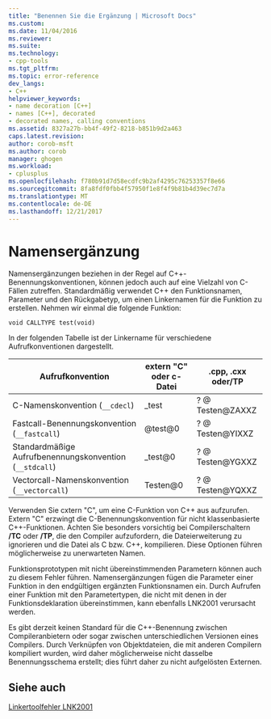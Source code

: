 ```yaml
---
title: "Benennen Sie die Ergänzung | Microsoft Docs"
ms.custom: 
ms.date: 11/04/2016
ms.reviewer: 
ms.suite: 
ms.technology:
- cpp-tools
ms.tgt_pltfrm: 
ms.topic: error-reference
dev_langs:
- C++
helpviewer_keywords:
- name decoration [C++]
- names [C++], decorated
- decorated names, calling conventions
ms.assetid: 8327a27b-bb4f-49f2-8218-b851b9d2a463
caps.latest.revision: 
author: corob-msft
ms.author: corob
manager: ghogen
ms.workload:
- cplusplus
ms.openlocfilehash: f780b91d7d58ecdfc9b2af4295c76253357f8e66
ms.sourcegitcommit: 8fa8fdf0fbb4f57950f1e8f4f9b81b4d39ec7d7a
ms.translationtype: MT
ms.contentlocale: de-DE
ms.lasthandoff: 12/21/2017
---
```

# <a name="name-decoration"></a>Namensergänzung
Namensergänzungen beziehen in der Regel auf C++-Benennungskonventionen, können jedoch auch auf eine Vielzahl von C-Fällen zutreffen. Standardmäßig verwendet C++ den Funktionsnamen, Parameter und den Rückgabetyp, um einen Linkernamen für die Funktion zu erstellen. Nehmen wir einmal die folgende Funktion:  
  
```  
void CALLTYPE test(void)  
```  
  
 In der folgenden Tabelle ist der Linkername für verschiedene Aufrufkonventionen dargestellt.  
  
|Aufrufkonvention|extern "C" oder c-Datei|.cpp, .cxx oder/TP|  
|------------------------|---------------------------|------------------------|  
|C-Namenskonvention (`__cdecl`)|_test|? @ Testen@ZAXXZ|  
|Fastcall-Benennungskonvention (`__fastcall`)|@test@0|? @ Testen@YIXXZ|  
|Standardmäßige Aufrufbenennungskonvention (`__stdcall`)|_test@0|? @ Testen@YGXXZ|  
|Vectorcall-Namenskonvention (`__vectorcall`)|Testen@0|? @ Testen@YQXXZ|  
  
 Verwenden Sie cxtern "C", um eine C-Funktion von C++ aus aufzurufen. Extern "C" erzwingt die C-Benennungskonvention für nicht klassenbasierte C++-Funktionen. Achten Sie besonders vorsichtig bei Compilerschaltern **/TC** oder **/TP**, die den Compiler aufzufordern, die Dateierweiterung zu ignorieren und die Datei als C bzw. C++, kompilieren. Diese Optionen führen möglicherweise zu unerwarteten Namen.  
  
 Funktionsprototypen mit nicht übereinstimmenden Parametern können auch zu diesem Fehler führen. Namensergänzungen fügen die Parameter einer Funktion in den endgültigen ergänzten Funktionsnamen ein. Durch Aufrufen einer Funktion mit den Parametertypen, die nicht mit denen in der Funktionsdeklaration übereinstimmen, kann ebenfalls LNK2001 verursacht werden.  
  
 Es gibt derzeit keinen Standard für die C++-Benennung zwischen Compileranbietern oder sogar zwischen unterschiedlichen Versionen eines Compilers. Durch Verknüpfen von Objektdateien, die mit anderen Compilern kompiliert wurden, wird daher möglicherweise nicht dasselbe Benennungsschema erstellt; dies führt daher zu nicht aufgelösten Externen.  
  
## <a name="see-also"></a>Siehe auch  
 [Linkertoolfehler LNK2001](../../error-messages/tool-errors/linker-tools-error-lnk2001.md)